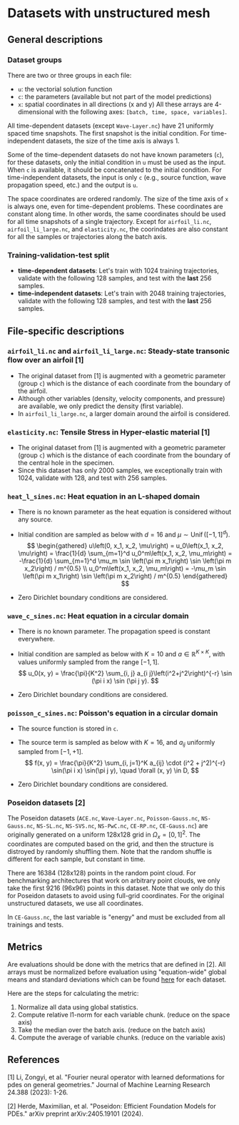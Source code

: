 # Datasets with unstructured mesh

## General descriptions

### Dataset groups
There are two or three groups in each file:
  - `u`: the vectorial solution function
  - `c`: the parameters (available but not part of the model predictions)
  - `x`: spatial coordinates in all directions (x and y)
All these arrays are 4-dimensional with the following axes: `[batch, time, space, variables]`.

All time-dependent datasets (except `Wave-Layer.nc`) have 21 uniformly spaced time snapshots.
The first snapshot is the initial condition.
For time-independent datasets, the size of the time axis is always 1.

Some of the time-dependent datasets do not have known parameters (`c`), for these datasets, only the initial condition in `u`
must be used as the input. When `c` is available, it should be concatenated to the initial condition.
For time-independent datasets, the input is only `c` (e.g., source function, wave propagation speed, etc.) and the output is `u`.

The space coordinates are ordered randomly. The size of the time axis of `x` is always one, even for time-dependent problems.
These coordinates are constant along time. In other words, the same coordinates
should be used for all time snapshots of a single trajectory.
Except for `airfoil_li.nc`, `airfoil_li_large.nc`, and `elasticity.nc`, the coorindates are also constant for all
the samples or trajectories along the batch axis.

### Training-validation-test split
- **time-dependent datasets**: Let's train with 1024 training trajectories, validate with the following 128 samples, and test with the **last** 256 samples.
- **time-independent datasets**: Let's train with 2048 training trajectories, validate with the following 128 samples, and test with the **last** 256 samples.

## File-specific descriptions

### `airfoil_li.nc` and `airfoil_li_large.nc`: Steady-state transonic flow over an airfoil [1]
- The original dataset from [1] is augmented with a geometric parameter (group `c`) which is the distance of each coordinate from the boundary of the airfoil.
- Although other variables (density, velocity components, and pressure) are available, we only predict the density (first variable).
- In `airfoil_li_large.nc`, a larger domain around the airfoil is considered.

### `elasticity.nc`: Tensile Stress in Hyper-elastic material [1]
- The original dataset from [1] is augmented with a geometric parameter (group `c`) which is the distance of each coordinate from the boundary of the central hole in the specimen.
- Since this dataset has only 2000 samples, we exceptionally train with 1024, validate with 128, and test with 256 samples.

### `heat_l_sines.nc`: Heat equation in an L-shaped domain
- There is no known parameter as the heat equation is considered without any source.

- Initial condition are sampled as below with $d=16$ and $\mu \sim \operatorname{Unif}([-1,1]^d)$.
$$
\begin{gathered}
u\left(0, x_1, x_2, \mu\right) = u_0\left(x_1, x_2, \mu\right) = \frac{1}{d} \sum_{m=1}^d u_0^m\left(x_1, x_2, \mu_m\right) = -\frac{1}{d} \sum_{m=1}^d \mu_m \sin \left(\pi m x_1\right) \sin \left(\pi m x_2\right) / m^{0.5} \\
u_0^m\left(x_1, x_2, \mu_m\right) = -\mu_m \sin \left(\pi m x_1\right) \sin \left(\pi m x_2\right) / m^{0.5}
\end{gathered}
$$

- Zero Dirichlet boundary conditions are considered.

### `wave_c_sines.nc`: Heat equation in a circular domain
- There is no known parameter. The propagation speed is constant everywhere.

- Initial condition are sampled as below with $K=10$ and $a \in \mathbb{R}^{K \times K}$, with values uniformly sampled from the range $[-1, 1]$.
$$
u_0(x, y) = \frac{\pi}{K^2} \sum_{i, j} a_{i j}\left(i^2+j^2\right)^{-r} \sin (\pi i x) \sin (\pi j y).
$$

- Zero Dirichlet boundary conditions are considered.

### `poisson_c_sines.nc`: Poisson's equation in a circular domain

- The source function is stored in `c`.

- The source term is sampled as below with $K=16$, and $a_{ij}$ uniformly sampled from $[-1, +1]$.
$$
f(x, y) = \frac{\pi}{K^2} \sum_{i, j=1}^K a_{ij} \cdot (i^2 + j^2)^{-r} \sin(\pi i x) \sin(\pi j y), \quad \forall (x, y) \in D,
$$

- Zero Dirichlet boundary conditions are considered.

### Poseidon datasets [2]

The Poseidon datasets (`ACE.nc`, `Wave-Layer.nc`, `Poisson-Gauss.nc`, `NS-Gauss.nc`, `NS-SL.nc`, `NS-SVS.nc`, `NS-PwC.nc`, `CE-RP.nc`, `CE-Gauss.nc`) are originally generated on a uniform 128x128 grid in $\Omega_x=[0, 1]^2$.
The coordinates are computed based on the grid, and then the structure is distroyed by randomly shuffling them. Note that the random shuffle is different for each sample, but constant in time.

There are 16384 (128x128) points in the random point cloud. For benchmarking architectures that work on arbitrary point clouds, we only take the first 9216 (96x96) points in this dataset. Note that we only do this for Poseidon datasets to avoid using full-grid coordinates. For the original unstructured datasets, we use all coordinates.

In `CE-Gauss.nc`, the last variable is "energy" and must be excluded from all trainings and tests.

## Metrics

Are evaluations should be done with the metrics that are defined in [2]. All arrays must be normalized before evaluation using "equation-wide" global means and standard deviations which can be found [here](https://github.com/sprmsv/rigno/blob/298858abc5b3c664763989bb72bad8288163132e/rigno/dataset.py#L68) for each dataset.

Here are the steps for calculating the metric:
1. Normalize all data using global statistics.
2. Compute relative l1-norm for each variable chunk. (reduce on the space axis)
3. Take the median over the batch axis. (reduce on the batch axis)
4. Compute the average of variable chunks. (reduce on the variable axis)

## References
[1] Li, Zongyi, et al. "Fourier neural operator with learned deformations for pdes on general geometries." Journal of Machine Learning Research 24.388 (2023): 1-26.

[2] Herde, Maximilian, et al. "Poseidon: Efficient Foundation Models for PDEs." arXiv preprint arXiv:2405.19101 (2024).
